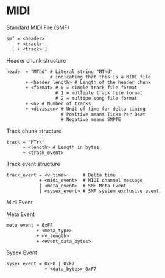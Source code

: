 # MIDI

Standard MIDI File (SMF)

	smf = <header> 
		+ <track>
	  [ + <track> ]

Header chunk structure

	header = "MThd" # Literal string "MThd" 
					# indicating that this is a MIDI file 	
		   + <header_length> # Length of the header chunk
		   + <format> # 0 = single track file format
		   			  # 1 = multiple track file format
					  # 2 = multipe song file format
		   + <n> # Number of tracks
		   + <division> # Unit of time for delta timing
						# Positive means Ticks Per Beat
						# Negative means SMPTE

Track chunk structure						
	
	track = "MTrk"
		  + <length> # Length in bytes
		  + <track_event>
		  
Track event structure		
	
	track_event = <v_time>      # Delta time
	            + <midi_event>  # MIDI channel message
		        | <meta_event>  # SMF Meta Event
		        | <sysex_event> # SMF system exclusive event

Midi Event

Meta Event

	meta_event = 0xFF
			   + <meta_type>
			   + <v_length>
			   + <event_data_bytes>

Sysex Event 

	sysex_event = 0xF0 | 0xF7
				  + <data_bytes> 0xF7